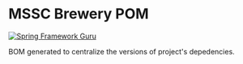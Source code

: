# MSSC Brewery POM

[![Spring Framework Guru](https://circleci.com/gh/JulioAvalos/mssc-beer-service.svg?style=svg)](https://circleci.com/gh/JulioAvalos/mssc-beer-service) 

BOM generated to centralize the versions of project's depedencies.
